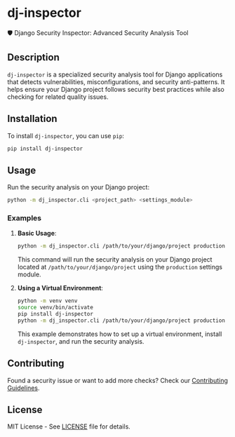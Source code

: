 # dj-inspector

🛡️ Django Security Inspector: Advanced Security Analysis Tool


## Description

`dj-inspector` is a specialized security analysis tool for Django applications that detects vulnerabilities, misconfigurations, and security anti-patterns. It helps ensure your Django project follows security best practices while also checking for related quality issues.

## Installation

To install `dj-inspector`, you can use `pip`:

```sh
pip install dj-inspector
```

## Usage

Run the security analysis on your Django project:

```sh
python -m dj_inspector.cli <project_path> <settings_module>
```

### Examples

1. **Basic Usage**:

   ```sh
   python -m dj_inspector.cli /path/to/your/django/project production
   ```

   This command will run the security analysis on your Django project located at `/path/to/your/django/project` using the `production` settings module.

2. **Using a Virtual Environment**:

   ```sh
   python -m venv venv
   source venv/bin/activate
   pip install dj-inspector
   python -m dj_inspector.cli /path/to/your/django/project production
   ```

   This example demonstrates how to set up a virtual environment, install `dj-inspector`, and run the security analysis.

## Contributing

Found a security issue or want to add more checks? Check our [Contributing Guidelines](CONTRIBUTING.md).

## License

MIT License - See [LICENSE](LICENSE) file for details.
